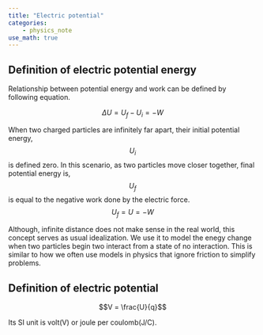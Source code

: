 ```yaml
---
title: "Electric potential"
categories:
    - physics_note
use_math: true
---
```


<h2>Definition of electric potential energy</h2>

Relationship between potential energy and work can be defined by following equation.

$$\Delta U = U_f - U_i = -W$$

When two charged particles are infinitely far apart, their initial potential energy, $$U_i$$ is defined zero. 
In this scenario, as two particles move closer together, final potential energy is, $$U_f$$ is equal to the negative work done by the electric force.
$$U_f = U = -W$$

Although, infinite distance does not make sense in the real world, this concept serves as usual idealization.
We use it to model the enegy change when two particles begin two interact from a state of no interaction.
This is similar to how we often use models in physics that ignore friction to simplify problems.

<h2>Definition of electric potential</h2>

$$V = \frac{U}{q}$$

Its SI unit is volt(V) or joule per coulomb(J/C).